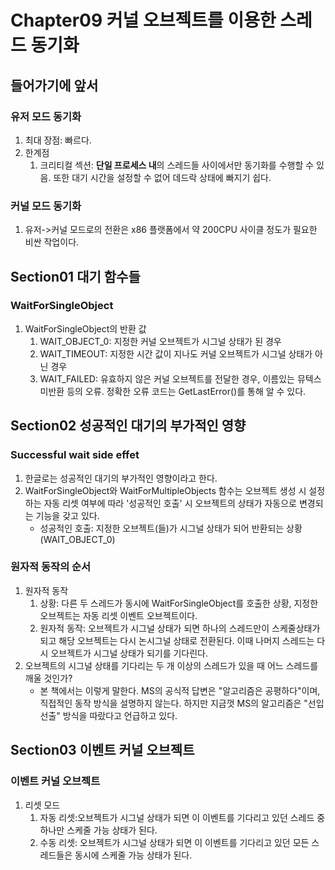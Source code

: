 # Chapter09 커널 오브젝트를 이용한 스레드 동기화
## 들어가기에 앞서
### 유저 모드 동기화
1. 최대 장점: 빠르다.
2. 한계점
    1) 크리티컬 섹션: **단일 프로세스 내**의 스레드들 사이에서만 동기화를 수행할 수 있음. 또한 대기 시간을 설정할 수 없어 데드락 상태에 빠지기 쉽다.

### 커널 모드 동기화
1. 유저->커널 모드로의 전환은 x86 플랫폼에서 약 200CPU 사이클 정도가 필요한 비싼 작업이다.

## Section01 대기 함수들
### WaitForSingleObject
1. WaitForSingleObject의 반환 값
    1) WAIT_OBJECT_0: 지정한 커널 오브젝트가 시그널 상태가 된 경우
    2) WAIT_TIMEOUT: 지정한 시간 값이 지나도 커널 오브젝트가 시그널 상태가 아닌 경우
    3) WAIT_FAILED: 유효하지 않은 커널 오브젝트를 전달한 경우, 이름있는 뮤텍스 미반환 등의 오류. 정확한 오류 코드는 GetLastError()를 통해 알 수 있다.

## Section02 성공적인 대기의 부가적인 영향
### Successful wait side effet
1. 한글로는 성공적인 대기의 부가적인 영향이라고 한다.
2. WaitForSingleObject와 WaitForMultipleObjects 함수는 오브젝트 생성 시 설정하는 자동 리셋 여부에 따라 '성공적인 호출' 시 오브젝트의 상태가 자동으로 변경되는 기능을 갖고 있다.
    * 성공적인 호출: 지정한 오브젝트(들)가 시그널 상태가 되어 반환되는 상황(WAIT_OBJECT_0)


### 원자적 동작의 순서
1. 원자적 동작
    1) 상황: 다른 두 스레드가 동시에 WaitForSingleObject를 호출한 상황, 지정한 오브젝트는 자동 리셋 이벤트 오브젝트이다.
    2) 원자적 동작: 오브젝트가 시그널 상태가 되면 하나의 스레드만이 스케줄상태가 되고 해당 오브젝트는 다시 논시그널 상태로 전환된다. 이때 나머지 스레드는 다시 오브젝트가 시그널 상태가 되기를 기다린다.
2. 오브젝트의 시그널 상태를 기다리는 두 개 이상의 스레드가 있을 때 어느 스레드를 깨울 것인가?
    * 본 책에서는 이렇게 말한다. MS의 공식적 답변은 "알고리즘은 공평하다"이며, 직접적인 동작 방식을 설명하지 않는다. 하지만 지금껏 MS의 알고리즘은 "선입선출" 방식을 따랐다고 언급하고 있다.

## Section03 이벤트 커널 오브젝트
### 이벤트 커널 오브젝트
1. 리셋 모드
    1) 자동 리셋:오브젝트가 시그널 상태가 되면 이 이벤트를 기다리고 있던 스레드 중 하나만 스케줄 가능 상태가 된다.
    2) 수동 리셋: 오브젝트가 시그널 상태가 되면 이 이벤트를 기다리고 있던 모든 스레드들은 동시에 스케줄 가능 상태가 된다.
